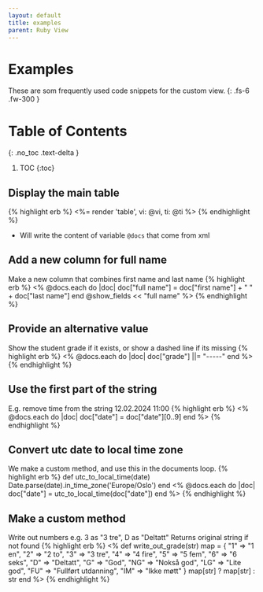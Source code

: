 ```yaml
---
layout: default
title: examples
parent: Ruby View
---
```


# Examples
These are som frequently used code snippets for the custom view.
{: .fs-6 .fw-300 }

# Table of Contents
{: .no_toc .text-delta }

1. TOC
{:toc}


## Display the main table
{% highlight erb %}
<%= render 'table', vi: @vi, ti: @ti %>
{% endhighlight %}
- Will write the content of variable `@docs` that come from xml

## Add a new column for full name
Make a new column that combines first name and last name
{% highlight erb %}
<%
    @docs.each do |doc|
      doc["full name"] = doc["first name"] + " " + doc["last name"]
    end
    @show_fields << "full name"
%>
{% endhighlight %}

## Provide an alternative value
Show the student grade if it exists, or show a dashed line if its missing
{% highlight erb %}
<%
    @docs.each do |doc|
      doc["grade"] ||= "-----"
    end
%>
{% endhighlight %}

## Use the first part of the string
E.g. remove time from the string 12.02.2024 11:00
{% highlight erb %}
<%
    @docs.each do |doc|
      doc["date"] = doc["date"][0..9]
    end
%>
{% endhighlight %}

## Convert utc date to local time zone
We make a custom method, and use this in the documents loop.
{% highlight erb %}
def utc_to_local_time(date)
    Date.parse(date).in_time_zone('Europe/Oslo')
end
<%
    @docs.each do |doc|
      doc["date"] = utc_to_local_time(doc["date"])
    end
%>
{% endhighlight %}

## Make a custom method
Write out numbers e.g. 3 as "3 tre", D as "Deltatt"
Returns original string if not found
{% highlight erb %}
<% 
def write_out_grade(str)
  map = {
    "1" => "1 en", 
    "2" => "2 to",
    "3" => "3 tre", 
    "4" => "4 fire",
    "5" => "5 fem", 
    "6" => "6 seks", 
    "D" => "Deltatt", 
    "G" => "God", 
    "NG" => "Nokså god", 
    "LG" => "Lite god", 
    "FU" => "Fullført utdanning",
    "IM" => "Ikke møtt" }
  map[str] ? map[str] : str 
end
%>
{% endhighlight %}
